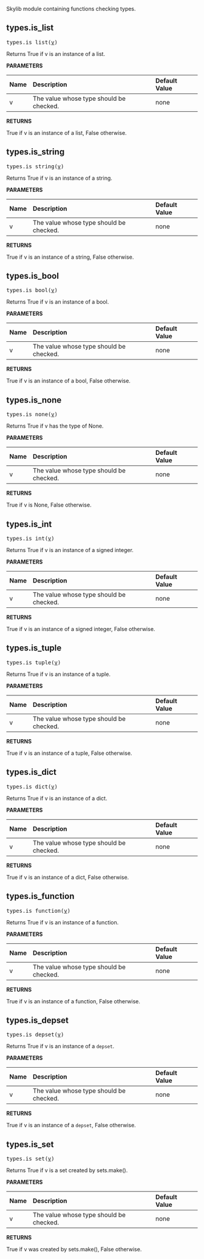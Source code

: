 <!-- Generated with Stardoc: http://skydoc.bazel.build -->

Skylib module containing functions checking types.

<a id="#types.is_list"></a>

## types.is_list

<pre>
types.is_list(<a href="#types.is_list-v">v</a>)
</pre>

Returns True if v is an instance of a list.

**PARAMETERS**


| Name  | Description | Default Value |
| :------------- | :------------- | :------------- |
| <a id="types.is_list-v"></a>v |  The value whose type should be checked.   |  none |

**RETURNS**

True if v is an instance of a list, False otherwise.


<a id="#types.is_string"></a>

## types.is_string

<pre>
types.is_string(<a href="#types.is_string-v">v</a>)
</pre>

Returns True if v is an instance of a string.

**PARAMETERS**


| Name  | Description | Default Value |
| :------------- | :------------- | :------------- |
| <a id="types.is_string-v"></a>v |  The value whose type should be checked.   |  none |

**RETURNS**

True if v is an instance of a string, False otherwise.


<a id="#types.is_bool"></a>

## types.is_bool

<pre>
types.is_bool(<a href="#types.is_bool-v">v</a>)
</pre>

Returns True if v is an instance of a bool.

**PARAMETERS**


| Name  | Description | Default Value |
| :------------- | :------------- | :------------- |
| <a id="types.is_bool-v"></a>v |  The value whose type should be checked.   |  none |

**RETURNS**

True if v is an instance of a bool, False otherwise.


<a id="#types.is_none"></a>

## types.is_none

<pre>
types.is_none(<a href="#types.is_none-v">v</a>)
</pre>

Returns True if v has the type of None.

**PARAMETERS**


| Name  | Description | Default Value |
| :------------- | :------------- | :------------- |
| <a id="types.is_none-v"></a>v |  The value whose type should be checked.   |  none |

**RETURNS**

True if v is None, False otherwise.


<a id="#types.is_int"></a>

## types.is_int

<pre>
types.is_int(<a href="#types.is_int-v">v</a>)
</pre>

Returns True if v is an instance of a signed integer.

**PARAMETERS**


| Name  | Description | Default Value |
| :------------- | :------------- | :------------- |
| <a id="types.is_int-v"></a>v |  The value whose type should be checked.   |  none |

**RETURNS**

True if v is an instance of a signed integer, False otherwise.


<a id="#types.is_tuple"></a>

## types.is_tuple

<pre>
types.is_tuple(<a href="#types.is_tuple-v">v</a>)
</pre>

Returns True if v is an instance of a tuple.

**PARAMETERS**


| Name  | Description | Default Value |
| :------------- | :------------- | :------------- |
| <a id="types.is_tuple-v"></a>v |  The value whose type should be checked.   |  none |

**RETURNS**

True if v is an instance of a tuple, False otherwise.


<a id="#types.is_dict"></a>

## types.is_dict

<pre>
types.is_dict(<a href="#types.is_dict-v">v</a>)
</pre>

Returns True if v is an instance of a dict.

**PARAMETERS**


| Name  | Description | Default Value |
| :------------- | :------------- | :------------- |
| <a id="types.is_dict-v"></a>v |  The value whose type should be checked.   |  none |

**RETURNS**

True if v is an instance of a dict, False otherwise.


<a id="#types.is_function"></a>

## types.is_function

<pre>
types.is_function(<a href="#types.is_function-v">v</a>)
</pre>

Returns True if v is an instance of a function.

**PARAMETERS**


| Name  | Description | Default Value |
| :------------- | :------------- | :------------- |
| <a id="types.is_function-v"></a>v |  The value whose type should be checked.   |  none |

**RETURNS**

True if v is an instance of a function, False otherwise.


<a id="#types.is_depset"></a>

## types.is_depset

<pre>
types.is_depset(<a href="#types.is_depset-v">v</a>)
</pre>

Returns True if v is an instance of a `depset`.

**PARAMETERS**


| Name  | Description | Default Value |
| :------------- | :------------- | :------------- |
| <a id="types.is_depset-v"></a>v |  The value whose type should be checked.   |  none |

**RETURNS**

True if v is an instance of a `depset`, False otherwise.


<a id="#types.is_set"></a>

## types.is_set

<pre>
types.is_set(<a href="#types.is_set-v">v</a>)
</pre>

Returns True if v is a set created by sets.make().

**PARAMETERS**


| Name  | Description | Default Value |
| :------------- | :------------- | :------------- |
| <a id="types.is_set-v"></a>v |  The value whose type should be checked.   |  none |

**RETURNS**

True if v was created by sets.make(), False otherwise.


